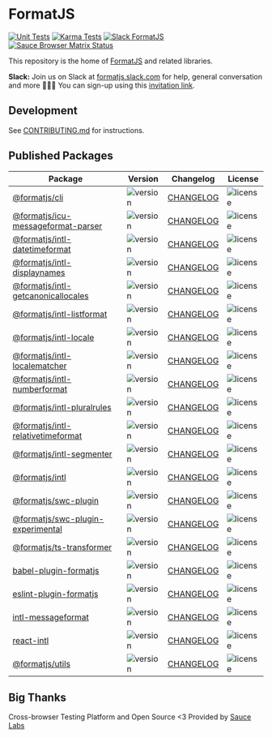 # FormatJS

[![Unit Tests](https://github.com/formatjs/formatjs/actions/workflows/tests.yml/badge.svg)](https://github.com/formatjs/formatjs/actions/workflows/tests.yml)
[![Karma Tests](https://github.com/formatjs/formatjs/actions/workflows/tests-karma.yml/badge.svg)](https://github.com/formatjs/formatjs/actions/workflows/tests-karma.yml)
[![Slack FormatJS](https://img.shields.io/badge/slack-@formatjs-green.svg?logo=slack)](https://join.slack.com/t/formatjs/shared_invite/enQtNjM2MjM4NjE4ODIxLTMyMWE0YTNhMTlmMzZlNzJlNjEzMWY0YjM2ODUxYjlmNDE2YzQyMDIxZDg3Y2Q5YWNlMzhhYzRiNDk0OGQwNGI)
[![Sauce Browser Matrix Status](https://app.saucelabs.com/browser-matrix/formatjsproject.svg)](https://app.saucelabs.com/u/formatjsproject)

This repository is the home of [FormatJS](http://formatjs.io/) and related libraries.

**Slack:** Join us on Slack at [formatjs.slack.com](https://formatjs.slack.com/) for help, general conversation and more 💬🎊🎉
You can sign-up using this [invitation link](https://join.slack.com/t/formatjs/shared_invite/enQtNjYwMzE4NjM1MDQzLTA5NDE1Y2Y1ZWNiZWI1YTU5MGUxY2M0YjA4NWNhMmU3YTRjZmQ3MTE3NzJmOTAxMWRmYWE1ZTdkMmYzNzA5Y2M).

## Development

See [CONTRIBUTING.md](CONTRIBUTING.md#Development) for instructions.

## Published Packages

| Package                                                                                                | Version                                                                 | Changelog                                                             | License                                                                       |
| ------------------------------------------------------------------------------------------------------ | ----------------------------------------------------------------------- | --------------------------------------------------------------------- | ----------------------------------------------------------------------------- |
| [@formatjs/cli](https://www.npmjs.com/package/@formatjs/cli)                                           | ![version](https://badgen.net/npm/v/@formatjs/cli)                      | [CHANGELOG](packages/cli/CHANGELOG.md)                                | ![license](https://badgen.net/npm/license/@formatjs/cli)                      |
| [@formatjs/icu-messageformat-parser](https://www.npmjs.com/package/@formatjs/icu-messageformat-parser) | ![version](https://badgen.net/npm/v/@formatjs/icu-messageformat-parser) | [CHANGELOG](packages/@formatjs/icu-messageformat-parser/CHANGELOG.md) | ![license](https://badgen.net/npm/license/@formatjs/icu-messageformat-parser) |
| [@formatjs/intl-datetimeformat](https://www.npmjs.com/package/@formatjs/intl-datetimeformat)           | ![version](https://badgen.net/npm/v/@formatjs/intl-datetimeformat)      | [CHANGELOG](packages/intl-datetimeformat/CHANGELOG.md)                | ![license](https://badgen.net/npm/license/@formatjs/intl-datetimeformat)      |
| [@formatjs/intl-displaynames](https://www.npmjs.com/package/@formatjs/intl-displaynames)               | ![version](https://badgen.net/npm/v/@formatjs/intl-displaynames)        | [CHANGELOG](packages/intl-displaynames/CHANGELOG.md)                  | ![license](https://badgen.net/npm/license/@formatjs/intl-displaynames)        |
| [@formatjs/intl-getcanonicallocales](https://www.npmjs.com/package/@formatjs/intl-getcanonicallocales) | ![version](https://badgen.net/npm/v/@formatjs/intl-getcanonicallocales) | [CHANGELOG](packages/intl-getcanonicallocales/CHANGELOG.md)           | ![license](https://badgen.net/npm/license/@formatjs/intl-getcanonicallocales) |
| [@formatjs/intl-listformat](https://www.npmjs.com/package/@formatjs/intl-listformat)                   | ![version](https://badgen.net/npm/v/@formatjs/intl-listformat)          | [CHANGELOG](packages/intl-listformat/CHANGELOG.md)                    | ![license](https://badgen.net/npm/license/@formatjs/intl-listformat)          |
| [@formatjs/intl-locale](https://www.npmjs.com/package/@formatjs/intl-locale)                           | ![version](https://badgen.net/npm/v/@formatjs/intl-locale)              | [CHANGELOG](packages/intl-locale/CHANGELOG.md)                        | ![license](https://badgen.net/npm/license/@formatjs/intl-locale)              |
| [@formatjs/intl-localematcher](https://www.npmjs.com/package/@formatjs/intl-localematcher)             | ![version](https://badgen.net/npm/v/@formatjs/intl-localematcher)       | [CHANGELOG](packages/intl-localematcher/CHANGELOG.md)                 | ![license](https://badgen.net/npm/license/@formatjs/intl-localematcher)       |
| [@formatjs/intl-numberformat](https://www.npmjs.com/package/@formatjs/intl-numberformat)               | ![version](https://badgen.net/npm/v/@formatjs/intl-numberformat)        | [CHANGELOG](packages/intl-numberformat/CHANGELOG.md)                  | ![license](https://badgen.net/npm/license/@formatjs/intl-numberformat)        |
| [@formatjs/intl-pluralrules](https://www.npmjs.com/package/@formatjs/intl-pluralrules)                 | ![version](https://badgen.net/npm/v/@formatjs/intl-pluralrules)         | [CHANGELOG](packages/intl-pluralrules/CHANGELOG.md)                   | ![license](https://badgen.net/npm/license/@formatjs/intl-pluralrules)         |
| [@formatjs/intl-relativetimeformat](https://www.npmjs.com/package/@formatjs/intl-relativetimeformat)   | ![version](https://badgen.net/npm/v/@formatjs/intl-relativetimeformat)  | [CHANGELOG](packages/intl-relativetimeformat/CHANGELOG.md)            | ![license](https://badgen.net/npm/license/@formatjs/intl-relativetimeformat)  |
| [@formatjs/intl-segmenter](https://www.npmjs.com/package/@formatjs/intl-segmenter)                     | ![version](https://badgen.net/npm/v/@formatjs/intl-segmenter)           | [CHANGELOG](packages/intl-segmenter/CHANGELOG.md)                     | ![license](https://badgen.net/npm/license/@formatjs/intl-segmenter)           |
| [@formatjs/intl](https://www.npmjs.com/package/@formatjs/intl)                                         | ![version](https://badgen.net/npm/v/@formatjs/intl)                     | [CHANGELOG](packages/intl/CHANGELOG.md)                               | ![license](https://badgen.net/npm/license/@formatjs/intl)                     |
| [@formatjs/swc-plugin](https://www.npmjs.com/package/@formatjs/swc-plugin)                             | ![version](https://badgen.net/npm/v/@formatjs/swc-plugin)               | [CHANGELOG](packages/swc-plugin/CHANGELOG.md)                         | ![license](https://badgen.net/npm/license/@formatjs/swc-plugin)               |
| [@formatjs/swc-plugin-experimental](https://www.npmjs.com/package/@formatjs/swc-plugin-experimental)   | ![version](https://badgen.net/npm/v/@formatjs/swc-plugin-experimental)  | [CHANGELOG](packages/swc-plugin-experimental/CHANGELOG.md)            | ![license](https://badgen.net/npm/license/@formatjs/swc-plugin-experimental)  |
| [@formatjs/ts-transformer](https://www.npmjs.com/package/@formatjs/ts-transformer)                     | ![version](https://badgen.net/npm/v/@formatjs/ts-transformer)           | [CHANGELOG](packages/ts-transformer/CHANGELOG.md)                     | ![license](https://badgen.net/npm/license/@formatjs/ts-transformer)           |
| [babel-plugin-formatjs](https://www.npmjs.com/package/babel-plugin-formatjs)                           | ![version](https://badgen.net/npm/v/babel-plugin-formatjs)              | [CHANGELOG](packages/babel-plugin-formatjs/CHANGELOG.md)              | ![license](https://badgen.net/npm/license/babel-plugin-formatjs)              |
| [eslint-plugin-formatjs](https://www.npmjs.com/package/eslint-plugin-formatjs)                         | ![version](https://badgen.net/npm/v/eslint-plugin-formatjs)             | [CHANGELOG](packages/eslint-plugin-formatjs/CHANGELOG.md)             | ![license](https://badgen.net/npm/license/eslint-plugin-formatjs)             |
| [intl-messageformat](https://www.npmjs.com/package/intl-messageformat)                                 | ![version](https://badgen.net/npm/v/intl-messageformat)                 | [CHANGELOG](packages/intl-messageformat/CHANGELOG.md)                 | ![license](https://badgen.net/npm/license/intl-messageformat)                 |
| [react-intl](https://www.npmjs.com/package/react-intl)                                                 | ![version](https://badgen.net/npm/v/react-intl)                         | [CHANGELOG](packages/react-intl/CHANGELOG.md)                         | ![license](https://badgen.net/npm/license/react-intl)                         |
| [@formatjs/utils](https://www.npmjs.com/package/@formatjs/utils)                                       | ![version](https://badgen.net/npm/v/@formatjs/utils)                    | [CHANGELOG](packages/utils/CHANGELOG.md)                              | ![license](https://badgen.net/npm/license/@formatjs/utils)                    |

## Big Thanks

Cross-browser Testing Platform and Open Source <3 Provided by [Sauce Labs][saucelabs]

[lerna]: https://lerna.js.org/
[saucelabs]: https://saucelabs.com

